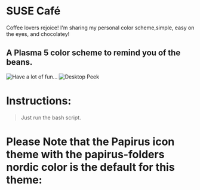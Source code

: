# SUSE Café
  Coffee lovers rejoice! I'm sharing my personal color scheme,simple, easy on the eyes, and chocolatey!
## A Plasma 5 color scheme to remind you of the beans.
![Have a lot of fun...](https://i.imgur.com/wfXEIL8.jpg)
![Desktop Peek](https://i.imgur.com/dRTAJeF.png)
# Instructions:
> Just run the bash script.
# Please Note that the Papirus icon theme with the papirus-folders nordic color is the default for this  theme:
